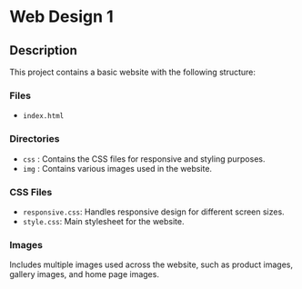 # Web Design 1

## Description
This project contains a basic website with the following structure:

### Files
- `index.html`

### Directories
- `css` : Contains the CSS files for responsive and styling purposes.
- `img` : Contains various images used in the website.

### CSS Files
- `responsive.css`: Handles responsive design for different screen sizes.
- `style.css`: Main stylesheet for the website.

### Images
Includes multiple images used across the website, such as product images, gallery images, and home page images.
